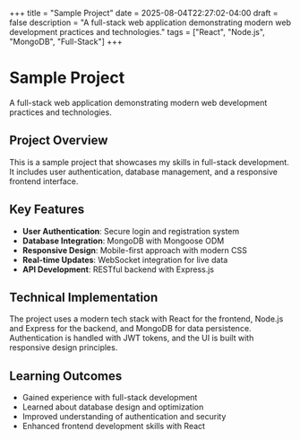 +++
title = "Sample Project"
date = 2025-08-04T22:27:02-04:00
draft = false
description = "A full-stack web application demonstrating modern web development practices and technologies."
tags = ["React", "Node.js", "MongoDB", "Full-Stack"]
+++

# Sample Project

A full-stack web application demonstrating modern web development practices and technologies.

## Project Overview

This is a sample project that showcases my skills in full-stack development. It includes user authentication, database management, and a responsive frontend interface.

## Key Features

- **User Authentication**: Secure login and registration system
- **Database Integration**: MongoDB with Mongoose ODM
- **Responsive Design**: Mobile-first approach with modern CSS
- **Real-time Updates**: WebSocket integration for live data
- **API Development**: RESTful backend with Express.js

## Technical Implementation

The project uses a modern tech stack with React for the frontend, Node.js and Express for the backend, and MongoDB for data persistence. Authentication is handled with JWT tokens, and the UI is built with responsive design principles.

## Learning Outcomes

- Gained experience with full-stack development
- Learned about database design and optimization
- Improved understanding of authentication and security
- Enhanced frontend development skills with React
